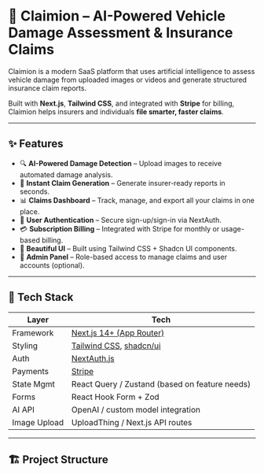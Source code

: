 # 🚗 Claimion – AI-Powered Vehicle Damage Assessment & Insurance Claims

Claimion is a modern SaaS platform that uses artificial intelligence to assess vehicle damage from uploaded images or videos and generate structured insurance claim reports.

Built with **Next.js**, **Tailwind CSS**, and integrated with **Stripe** for billing, Claimion helps insurers and individuals **file smarter, faster claims**.

---

## ✨ Features

- 🔍 **AI-Powered Damage Detection** – Upload images to receive automated damage analysis.
- 🧾 **Instant Claim Generation** – Generate insurer-ready reports in seconds.
- 📊 **Claims Dashboard** – Track, manage, and export all your claims in one place.
- 🔐 **User Authentication** – Secure sign-up/sign-in via NextAuth.
- 💳 **Subscription Billing** – Integrated with Stripe for monthly or usage-based billing.
- 🎨 **Beautiful UI** – Built using Tailwind CSS + Shadcn UI components.
- 🔄 **Admin Panel** – Role-based access to manage claims and user accounts (optional).

---

## 🧱 Tech Stack

| Layer        | Tech                                                                          |
| ------------ | ----------------------------------------------------------------------------- |
| Framework    | [Next.js 14+ (App Router)](https://nextjs.org/)                               |
| Styling      | [Tailwind CSS](https://tailwindcss.com/), [shadcn/ui](https://ui.shadcn.com/) |
| Auth         | [NextAuth.js](https://next-auth.js.org/)                                      |
| Payments     | [Stripe](https://stripe.com/)                                                 |
| State Mgmt   | React Query / Zustand (based on feature needs)                                |
| Forms        | React Hook Form + Zod                                                         |
| AI API       | OpenAI / custom model integration                                             |
| Image Upload | UploadThing / Next.js API routes                                              |

---

## 🏗️ Project Structure
